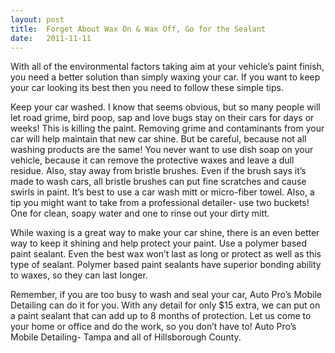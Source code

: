 ```yaml
---
layout: post
title:  Forget About Wax On & Wax Off, Go for the Sealant
date:   2011-11-11
---
```


With all of the environmental factors taking aim at your vehicle’s paint finish, you need a better solution than simply waxing your car. If you want to keep your car looking its best then you need to follow these simple tips.

Keep your car washed. I know that seems obvious, but so many people will let road grime, bird poop, sap and love bugs stay on their cars for days or weeks! This is killing the paint. Removing grime and contaminants from your car will help maintain that new car shine. But be careful, because not all washing products are the same! You never want to use dish soap on your vehicle, because it can remove the protective waxes and leave a dull residue. Also, stay away from bristle brushes. Even if the brush says it’s made to wash cars, all bristle brushes can put fine scratches and cause swirls in paint. It’s best to use a car wash mitt or micro-fiber towel. Also, a tip you might want to take from a professional detailer- use two buckets! One for clean, soapy water and one to rinse out your dirty mitt.

While waxing is a great way to make your car shine, there is an even better way to keep it shining and help protect your paint. Use a polymer based paint sealant. Even the best wax won’t last as long or protect as well as this type of sealant. Polymer based paint sealants have superior bonding ability to waxes, so they can last longer.

Remember, if you are too busy to wash and seal your car, Auto Pro’s Mobile Detailing can do it for you. With any detail for only $15 extra, we can put on a paint sealant that can add up to 8 months of protection. Let us come to your home or office and do the work, so you don’t have to! Auto Pro’s Mobile Detailing- Tampa and all of Hillsborough County.
